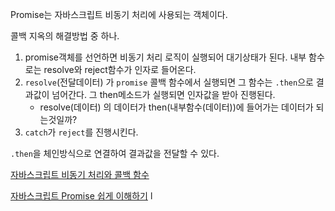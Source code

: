 Promise는 자바스크립트 비동기 처리에 사용되는 객체이다.

콜백 지옥의 해결방법 중 하나.

1. promise객체를 선언하면 비동기 처리 로직이 실행되어 대기상태가 된다. 내부 함수로는 resolve와 reject함수가 인자로 들어온다.
2. `resolve`(전달데이터) 가 `promise` 콜백 함수에서 실행되면 그 함수는 `.then`으로 결과값이 넘어간다. 그 then메소드가 실행되면 인자값을 받아 진행된다.
    - resolve(데이터) 의 데이터가 then(내부함수(데이터))에 들어가는 데이터가 되는것일까?
3. `catch`가 `reject`를 진행시킨다.

`.then`을 체인방식으로 연결하여 결과값을 전달할 수 있다.

[자바스크립트 비동기 처리와 콜백 함수](https://joshua1988.github.io/web-development/javascript/javascript-asynchronous-operation/)

[자바스크립트 Promise 쉽게 이해하기](https://joshua1988.github.io/web-development/javascript/promise-for-beginners/)
l
